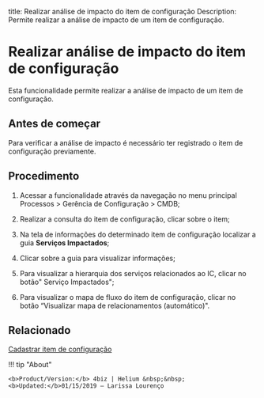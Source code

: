 title: Realizar análise de impacto do item de configuração
Description: Permite realizar a análise de impacto de um item de configuração.
# Realizar análise de impacto do item de configuração

Esta funcionalidade permite realizar a análise de impacto de um item de configuração.

Antes de começar
--------------------

Para verificar a análise de impacto é necessário ter registrado o item de
configuração previamente.

Procedimento
----------------

1.  Acessar a funcionalidade através da navegação no menu principal Processos \>
    Gerência de Configuração \> CMDB;

2.  Realizar a consulta do item de configuração, clicar sobre o item;

3.  Na tela de informações do determinado item de configuração localizar a
    guia **Serviços Impactados**;

4.  Clicar sobre a guia para visualizar informações;

5.  Para visualizar a hierarquia dos serviços relacionados ao IC, clicar no
    botão" Serviço Impactados";

6.  Para visualizar o mapa de fluxo do item de configuração, clicar no
    botão “Visualizar mapa de relacionamentos (automático)".

Relacionado
----------------

[Cadastrar item de configuração](/pt-br/4biz-helium/processes/configuration/use/register-CI.html)

!!! tip "About"

    <b>Product/Version:</b> 4biz | Helium &nbsp;&nbsp;
    <b>Updated:</b>01/15/2019 – Larissa Lourenço
